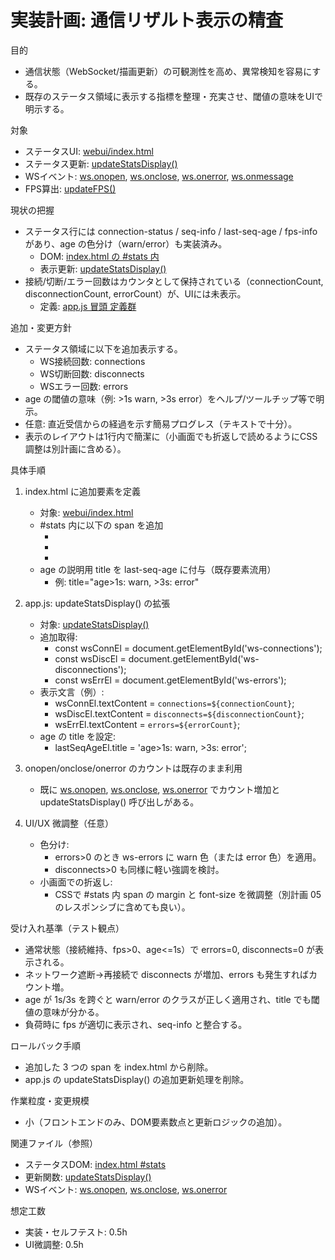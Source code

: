 # 実装計画: 通信リザルト表示の精査

目的
- 通信状態（WebSocket/描画更新）の可観測性を高め、異常検知を容易にする。
- 既存のステータス領域に表示する指標を整理・充実させ、閾値の意味をUIで明示する。

対象
- ステータスUI: [webui/index.html](webui/index.html)
- ステータス更新: [updateStatsDisplay()](webui/app.js:112)
- WSイベント: [ws.onopen](webui/app.js:156), [ws.onclose](webui/app.js:161), [ws.onerror](webui/app.js:166), [ws.onmessage](webui/app.js:171)
- FPS算出: [updateFPS()](webui/app.js:141)

現状の把握
- ステータス行には connection-status / seq-info / last-seq-age / fps-info があり、age の色分け（warn/error）も実装済み。
  - DOM: [index.html の #stats 内](webui/index.html:12)
  - 表示更新: [updateStatsDisplay()](webui/app.js:112)
- 接続/切断/エラー回数はカウンタとして保持されている（connectionCount, disconnectionCount, errorCount）が、UIには未表示。
  - 定義: [app.js 冒頭 定義群](webui/app.js:29)

追加・変更方針
- ステータス領域に以下を追加表示する。
  - WS接続回数: connections
  - WS切断回数: disconnects
  - WSエラー回数: errors
- age の閾値の意味（例: >1s warn, >3s error）をヘルプ/ツールチップ等で明示。
- 任意: 直近受信からの経過を示す簡易プログレス（テキストで十分）。
- 表示のレイアウトは1行内で簡潔に（小画面でも折返しで読めるようにCSS調整は別計画に含める）。

具体手順
1) index.html に追加要素を定義
   - 対象: [webui/index.html](webui/index.html)
   - #stats 内に以下の span を追加
     - <span id="ws-connections"></span>
     - <span id="ws-disconnections"></span>
     - <span id="ws-errors"></span>
   - age の説明用 title を last-seq-age に付与（既存要素流用）
     - 例: title="age>1s: warn, >3s: error"

2) app.js: updateStatsDisplay() の拡張
   - 対象: [updateStatsDisplay()](webui/app.js:112)
   - 追加取得:
     - const wsConnEl = document.getElementById('ws-connections');
     - const wsDiscEl = document.getElementById('ws-disconnections');
     - const wsErrEl  = document.getElementById('ws-errors');
   - 表示文言（例）:
     - wsConnEl.textContent = `connections=${connectionCount}`;
     - wsDiscEl.textContent = `disconnects=${disconnectionCount}`;
     - wsErrEl.textContent  = `errors=${errorCount}`;
   - age の title を設定:
     - lastSeqAgeEl.title = 'age>1s: warn, >3s: error';

3) onopen/onclose/onerror のカウントは既存のまま利用
   - 既に [ws.onopen](webui/app.js:156), [ws.onclose](webui/app.js:161), [ws.onerror](webui/app.js:166) でカウント増加と updateStatsDisplay() 呼び出しがある。

4) UI/UX 微調整（任意）
   - 色分け:
     - errors>0 のとき ws-errors に warn 色（または error 色）を適用。
     - disconnects>0 も同様に軽い強調を検討。
   - 小画面での折返し:
     - CSSで #stats 内 span の margin と font-size を微調整（別計画 05 のレスポンシブに含めても良い）。

受け入れ基準（テスト観点）
- 通常状態（接続維持、fps>0、age<=1s）で errors=0, disconnects=0 が表示される。
- ネットワーク遮断→再接続で disconnects が増加、errors も発生すればカウント増。
- age が 1s/3s を跨ぐと warn/error のクラスが正しく適用され、title でも閾値の意味が分かる。
- 負荷時に fps が適切に表示され、seq-info と整合する。

ロールバック手順
- 追加した 3 つの span を index.html から削除。
- app.js の updateStatsDisplay() の追加更新処理を削除。

作業粒度・変更規模
- 小（フロントエンドのみ、DOM要素数点と更新ロジックの追加）。

関連ファイル（参照）
- ステータスDOM: [index.html #stats](webui/index.html:12)
- 更新関数: [updateStatsDisplay()](webui/app.js:112)
- WSイベント: [ws.onopen](webui/app.js:156), [ws.onclose](webui/app.js:161), [ws.onerror](webui/app.js:166)

想定工数
- 実装・セルフテスト: 0.5h
- UI微調整: 0.5h